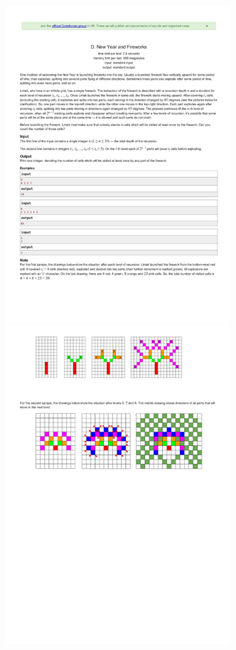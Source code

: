 ![newYearAndFireworks](NewYearAndFireworks_1.jpg)
![newYearAndFireworks](NewYearAndFireworks_2.jpg)
